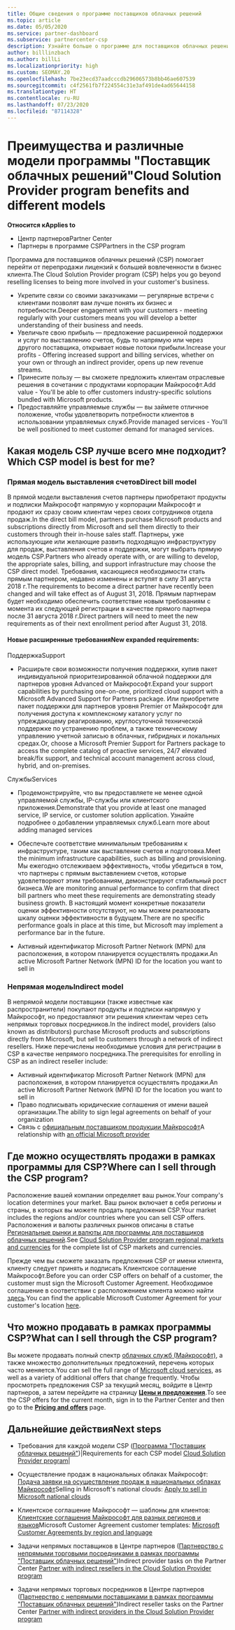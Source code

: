 ```yaml
---
title: Общие сведения о программе поставщиков облачных решений
ms.topic: article
ms.date: 05/05/2020
ms.service: partner-dashboard
ms.subservice: partnercenter-csp
description: Узнайте больше о программе для поставщиков облачных решений, а именно преимуществах и различных моделях, которые помогут в развитии вашего бизнеса за счет получения новых знаний и клиентов.
author: billlinzbach
ms.author: billLi
ms.localizationpriority: high
ms.custom: SEOMAY.20
ms.openlocfilehash: 7be23ecd37aadcccdb29606573b8bb46ae607539
ms.sourcegitcommit: c4f2561fb7f224554c31e3af491de4ad65644158
ms.translationtype: HT
ms.contentlocale: ru-RU
ms.lasthandoff: 07/23/2020
ms.locfileid: "87114328"
---
```

# <a name="cloud-solution-provider-program-benefits-and-different-models"></a><span data-ttu-id="f42d2-103">Преимущества и различные модели программы "Поставщик облачных решений"</span><span class="sxs-lookup"><span data-stu-id="f42d2-103">Cloud Solution Provider program benefits and different models</span></span>

<span data-ttu-id="f42d2-104">**Относится к**</span><span class="sxs-lookup"><span data-stu-id="f42d2-104">**Applies to**</span></span>

- <span data-ttu-id="f42d2-105">Центр партнеров</span><span class="sxs-lookup"><span data-stu-id="f42d2-105">Partner Center</span></span>
- <span data-ttu-id="f42d2-106">Партнеры в программе CSP</span><span class="sxs-lookup"><span data-stu-id="f42d2-106">Partners in the CSP program</span></span>

<span data-ttu-id="f42d2-107">Программа для поставщиков облачных решений (CSP) помогает перейти от перепродажи лицензий к большей вовлеченности в бизнес клиента.</span><span class="sxs-lookup"><span data-stu-id="f42d2-107">The Cloud Solution Provider program (CSP) helps you go beyond reselling licenses to being more involved in your customer's business.</span></span>

- <span data-ttu-id="f42d2-108">Укрепите связи со своими заказчиками — регулярные встречи с клиентами позволят вам лучше понять их бизнес и потребности.</span><span class="sxs-lookup"><span data-stu-id="f42d2-108">Deeper engagement with your customers - meeting regularly with your customers means you will develop a better understanding of their business and needs.</span></span>
- <span data-ttu-id="f42d2-109">Увеличьте свою прибыль — предложение расширенной поддержки и услуг по выставлению счетов, будь то напрямую или через другого поставщика, открывает новые потоки прибыли.</span><span class="sxs-lookup"><span data-stu-id="f42d2-109">Increase your profits - Offering increased support and billing services, whether on your own or through an indirect provider, opens up new revenue streams.</span></span>  
- <span data-ttu-id="f42d2-110">Принесите пользу — вы сможете предложить клиентам отраслевые решения в сочетании с продуктами корпорации Майкрософт.</span><span class="sxs-lookup"><span data-stu-id="f42d2-110">Add value - You'll be able to offer customers industry-specific solutions bundled with Microsoft products.</span></span>
- <span data-ttu-id="f42d2-111">Предоставляйте управляемые службы — вы займете отличное положение, чтобы удовлетворить потребности клиентов в использовании управляемых служб.</span><span class="sxs-lookup"><span data-stu-id="f42d2-111">Provide managed services - You'll be well positioned to meet customer demand for managed services.</span></span> 

## <a name="which-csp-model-is-best-for-me"></a><span data-ttu-id="f42d2-112">Какая модель CSP лучше всего мне подходит?</span><span class="sxs-lookup"><span data-stu-id="f42d2-112">Which CSP model is best for me?</span></span>

### <a name="direct-bill-model"></a><span data-ttu-id="f42d2-113">Прямая модель выставления счетов</span><span class="sxs-lookup"><span data-stu-id="f42d2-113">Direct bill model</span></span>

 <span data-ttu-id="f42d2-114">В прямой модели выставления счетов партнеры приобретают продукты и подписки Майкрософт напрямую у корпорации Майкрософт и продают их сразу своим клиентам через своих сотрудников отдела продаж.</span><span class="sxs-lookup"><span data-stu-id="f42d2-114">In the direct bill model, partners purchase Microsoft products and subscriptions directly from Microsoft and sell them directly to their customers through their in-house sales staff.</span></span> <span data-ttu-id="f42d2-115">Партнеры, уже использующие или желающие развить подходящую инфраструктуру для продаж, выставления счетов и поддержки, могут выбрать прямую модель CSP.</span><span class="sxs-lookup"><span data-stu-id="f42d2-115">Partners who already operate with, or are willing to develop, the appropriate sales, billing, and support infrastructure may choose the CSP direct model.</span></span> <span data-ttu-id="f42d2-116">Требования, касающиеся необходимости стать прямым партнером, недавно изменены и вступят в силу 31 августа 2018 г.</span><span class="sxs-lookup"><span data-stu-id="f42d2-116">The requirements to become a direct partner have recently been changed and will take effect as of August 31, 2018.</span></span> <span data-ttu-id="f42d2-117">Прямым партнерам будет необходимо обеспечить соответствие новым требованиям с момента их следующей регистрации в качестве прямого партнера после 31 августа 2018 г.</span><span class="sxs-lookup"><span data-stu-id="f42d2-117">Direct partners will need to meet the new requirements as of their next enrollment period after August 31, 2018.</span></span>

#### <a name="new-expanded-requirements"></a><span data-ttu-id="f42d2-118">Новые расширенные требования</span><span class="sxs-lookup"><span data-stu-id="f42d2-118">New expanded requirements:</span></span>

<span data-ttu-id="f42d2-119">Поддержка</span><span class="sxs-lookup"><span data-stu-id="f42d2-119">Support</span></span>

- <span data-ttu-id="f42d2-120">Расширьте свои возможности получения поддержки, купив пакет индивидуальной приоритезированной облачной поддержки для партнеров уровня Advanced от Майкрософт.</span><span class="sxs-lookup"><span data-stu-id="f42d2-120">Expand your support capabilities by purchasing one-on-one, prioritized cloud support with a Microsoft Advanced Support for Partners package.</span></span> <span data-ttu-id="f42d2-121">Или приобретите пакет поддержки для партнеров уровня Premier от Майкрософт для получения доступа к комплексному каталогу услуг по упреждающему реагированию, круглосуточной технической поддержке по устранению проблем, а также техническому управлению учетной записью в облачных, гибридных и локальных средах.</span><span class="sxs-lookup"><span data-stu-id="f42d2-121">Or, choose a Microsoft Premier Support for Partners package to access the complete catalog of proactive services, 24/7 elevated break/fix support, and technical account management across cloud, hybrid, and on-premises.</span></span>

<span data-ttu-id="f42d2-122">Службы</span><span class="sxs-lookup"><span data-stu-id="f42d2-122">Services</span></span>

- <span data-ttu-id="f42d2-123">Продемонстрируйте, что вы предоставляете не менее одной управляемой службы, IP-службы или клиентского приложения.</span><span class="sxs-lookup"><span data-stu-id="f42d2-123">Demonstrate that you provide at least one managed service, IP service, or customer solution application.</span></span> <span data-ttu-id="f42d2-124">Узнайте подробнее о добавлении управляемых служб.</span><span class="sxs-lookup"><span data-stu-id="f42d2-124">Learn more about adding managed services</span></span>

- <span data-ttu-id="f42d2-125">Обеспечьте соответствие минимальным требованиям к инфраструктуре, таким как выставление счетов и подготовка.</span><span class="sxs-lookup"><span data-stu-id="f42d2-125">Meet the minimum infrastructure capabilities, such as billing and provisioning.</span></span>
<span data-ttu-id="f42d2-126">Мы ежегодно отслеживаем эффективность, чтобы убедиться в том, что партнеры с прямым выставлением счетов, которые удовлетворяют этим требованиям, демонстрируют стабильный рост бизнеса.</span><span class="sxs-lookup"><span data-stu-id="f42d2-126">We are monitoring annual performance to confirm that direct bill partners who meet these requirements are demonstrating steady business growth.</span></span> <span data-ttu-id="f42d2-127">В настоящий момент конкретные показатели оценки эффективности отсутствуют, но мы можем реализовать шкалу оценки эффективности в будущем.</span><span class="sxs-lookup"><span data-stu-id="f42d2-127">There are no specific performance goals in place at this time, but Microsoft may implement a performance bar in the future.</span></span>

- <span data-ttu-id="f42d2-128">Активный идентификатор Microsoft Partner Network (MPN) для расположения, в котором планируется осуществлять продажи.</span><span class="sxs-lookup"><span data-stu-id="f42d2-128">An active Microsoft Partner Network (MPN) ID for the location you want to sell in</span></span>

### <a name="indirect-model"></a><span data-ttu-id="f42d2-129">Непрямая модель</span><span class="sxs-lookup"><span data-stu-id="f42d2-129">Indirect model</span></span>

<span data-ttu-id="f42d2-130">В непрямой модели поставщики (также известные как распространители) покупают продукты и подписки напрямую у Майкрософт, но предоставляют эти решения клиентам через сеть непрямых торговых посредников.</span><span class="sxs-lookup"><span data-stu-id="f42d2-130">In the indirect model, providers (also known as distributors) purchase Microsoft products and subscriptions directly from Microsoft, but sell to customers through a network of indirect resellers.</span></span> <span data-ttu-id="f42d2-131">Ниже перечислены необходимые условия для регистрации в CSP в качестве непрямого посредника.</span><span class="sxs-lookup"><span data-stu-id="f42d2-131">The prerequisites for enrolling in CSP as an indirect reseller include:</span></span>

- <span data-ttu-id="f42d2-132">Активный идентификатор Microsoft Partner Network (MPN) для расположения, в котором планируется осуществлять продажи.</span><span class="sxs-lookup"><span data-stu-id="f42d2-132">An active Microsoft Partner Network (MPN) ID for the location you want to sell in</span></span>
- <span data-ttu-id="f42d2-133">Право подписывать юридические соглашения от имени вашей организации.</span><span class="sxs-lookup"><span data-stu-id="f42d2-133">The ability to sign legal agreements on behalf of your organization</span></span>
- <span data-ttu-id="f42d2-134">Связь с [официальным поставщиком продукции Майкрософт](https://partnercenter.microsoft.com/partner/find-a-provider)</span><span class="sxs-lookup"><span data-stu-id="f42d2-134">A relationship with [an official Microsoft provider](https://partnercenter.microsoft.com/partner/find-a-provider)</span></span>

## <a name="where-can-i-sell-through-the-csp-program"></a><span data-ttu-id="f42d2-135">Где можно осуществлять продажи в рамках программы для CSP?</span><span class="sxs-lookup"><span data-stu-id="f42d2-135">Where can I sell through the CSP program?</span></span>

<span data-ttu-id="f42d2-136">Расположение вашей компании определяет ваш рынок.</span><span class="sxs-lookup"><span data-stu-id="f42d2-136">Your company's location determines your market.</span></span> <span data-ttu-id="f42d2-137">Ваш рынок включает в себя регионы и страны, в которых вы можете продать предложения CSP.</span><span class="sxs-lookup"><span data-stu-id="f42d2-137">Your market includes the regions and/or countries where you can sell CSP offers.</span></span> <span data-ttu-id="f42d2-138">Расположения и валюты различных рынков описаны в статье [Региональные рынки и валюты для программы для поставщиков облачных решений](regional-authorization-overview.md).</span><span class="sxs-lookup"><span data-stu-id="f42d2-138">See [Cloud Solution Provider program regional markets and currencies](regional-authorization-overview.md) for the complete list of CSP markets and currencies.</span></span>

<span data-ttu-id="f42d2-139">Прежде чем вы сможете заказать предложения CSP от имени клиента, клиенту следует принять и подписать Клиентское соглашение Майкрософт.</span><span class="sxs-lookup"><span data-stu-id="f42d2-139">Before you can order CSP offers on behalf of a customer, the customer must sign the Microsoft Customer Agreement.</span></span> <span data-ttu-id="f42d2-140">Необходимое соглашение в соответствии с расположением клиента можно найти [здесь](agreements.md).</span><span class="sxs-lookup"><span data-stu-id="f42d2-140">You can find the applicable Microsoft Customer Agreement for your customer's location [here](agreements.md).</span></span>  

## <a name="what-can-i-sell-through-the-csp-program"></a><span data-ttu-id="f42d2-141">Что можно продавать в рамках программы CSP?</span><span class="sxs-lookup"><span data-stu-id="f42d2-141">What can I sell through the CSP program?</span></span>

<span data-ttu-id="f42d2-142">Вы можете продавать полный спектр [облачных служб (Майкрософт)](https://partner.microsoft.com/cloud-solution-provider/products-and-services), а также множество дополнительных предложений, перечень которых часто меняется.</span><span class="sxs-lookup"><span data-stu-id="f42d2-142">You can sell the full range of [Microsoft cloud services](https://partner.microsoft.com/cloud-solution-provider/products-and-services), as well as a variety of additional offers that change frequently.</span></span> <span data-ttu-id="f42d2-143">Чтобы просмотреть предложения CSP за текущий месяц, войдите в Центр партнеров, а затем перейдите на страницу [**Цены и предложения**](https://partnercenter.microsoft.com/pcv/sales).</span><span class="sxs-lookup"><span data-stu-id="f42d2-143">To see the CSP offers for the current month, sign in to the Partner Center and then go to the [**Pricing and offers**](https://partnercenter.microsoft.com/pcv/sales) page.</span></span>

## <a name="next-steps"></a><span data-ttu-id="f42d2-144">Дальнейшие действия</span><span class="sxs-lookup"><span data-stu-id="f42d2-144">Next steps</span></span>

- <span data-ttu-id="f42d2-145">Требования для каждой модели CSP ([Программа "Поставщик облачных решений"](https://partnercenter.microsoft.com/partner/cloud-solution-provider))|</span><span class="sxs-lookup"><span data-stu-id="f42d2-145">Requirements for each CSP model [Cloud Solution Provider program](https://partnercenter.microsoft.com/partner/cloud-solution-provider)|</span></span>

- <span data-ttu-id="f42d2-146">Осуществление продаж в национальных облаках Майкрософт: [Подача заявки на осуществление продаж в национальных облаках Майкрософт](csp-national-clouds-overview.md)</span><span class="sxs-lookup"><span data-stu-id="f42d2-146">Selling in Microsoft's national clouds: [Apply to sell in Microsoft national clouds](csp-national-clouds-overview.md)</span></span>

- <span data-ttu-id="f42d2-147">Клиентское соглашение Майкрософт — шаблоны для клиентов: [Клиентские соглашения Майкрософт для разных регионов и языков](agreements.md)</span><span class="sxs-lookup"><span data-stu-id="f42d2-147">Microsoft Customer Agreement customer templates: [Microsoft Customer Agreements by region and language](agreements.md)</span></span>

- <span data-ttu-id="f42d2-148">Задачи непрямых поставщиков в Центре партнеров ([Партнерство с непрямыми торговыми посредниками в рамках программы "Поставщик облачных решений"](indirect-provider-tasks-in-partner-center.md))</span><span class="sxs-lookup"><span data-stu-id="f42d2-148">Indirect provider tasks on the Partner Center [Partner with indirect resellers in the Cloud Solution Provider program](indirect-provider-tasks-in-partner-center.md)</span></span>

- <span data-ttu-id="f42d2-149">Задачи непрямых торговых посредников в Центре партнеров ([Партнерство с непрямыми поставщиками в рамках программы "Поставщик облачных решений"](indirect-reseller-tasks-in-partner-center.md))</span><span class="sxs-lookup"><span data-stu-id="f42d2-149">Indirect reseller tasks on the Partner Center [Partner with indirect providers in the Cloud Solution Provider program](indirect-reseller-tasks-in-partner-center.md)</span></span>
